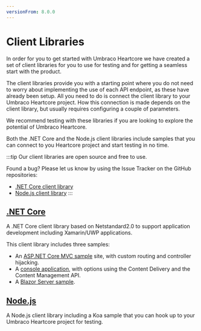 ```yaml
---
versionFrom: 8.0.0
---
```


# Client Libraries

In order for you to get started with Umbraco Heartcore we have created a set of client libraries for you to use for testing and for getting a seamless start with the product. 

The client libraries provide you with a starting point where you do not need to worry about implementing the use of each API endpoint, as these have already been setup. All you need to do is connect the client library to your Umbraco Heartcore project. How this connection is made depends on the client library, but usually requires configuring a couple of parameters.

We recommend testing with these libraries if you are looking to explore the potential of Umbraco Heartcore.

Both the .NET Core and the Node.js client libraries include samples that you can connect to you Heartcore project and start testing in no time.

:::tip
Our client libraries are open source and free to use.

Found a bug? Please let us know by using the Issue Tracker on the GitHub repositories:
- [.NET Core client library](https://github.com/umbraco/Umbraco.Headless.Client.Net/issues)
- [Node.js client library](https://github.com/umbraco/Umbraco.Headless.Client.NodeJs/issues)
:::

## [.NET Core](Dot-Net-Core)

A .NET Core client library based on Netstandard2.0 to support application development including Xamarin/UWP applications.

This client library includes three samples:

* An [ASP.NET Core MVC sample](Dot-Net-Core/MVC-Sample) site, with custom routing and controller hijacking.
* A [console application](https://github.com/umbraco/Umbraco.Headless.Client.Net/tree/master/samples/Umbraco.Headless.Client.Samples.Console), with options using the Content Delivery and the Content Management API.
* A [Blazor Server sample](https://github.com/umbraco/Umbraco.Headless.Client.Net/tree/master/samples/Umbraco.Headless.Client.Samples.BlazorServer).

## [Node.js](Node-JS)

A Node.js client library including a Koa sample that you can hook up to your Umbraco Heartcore project for testing.
